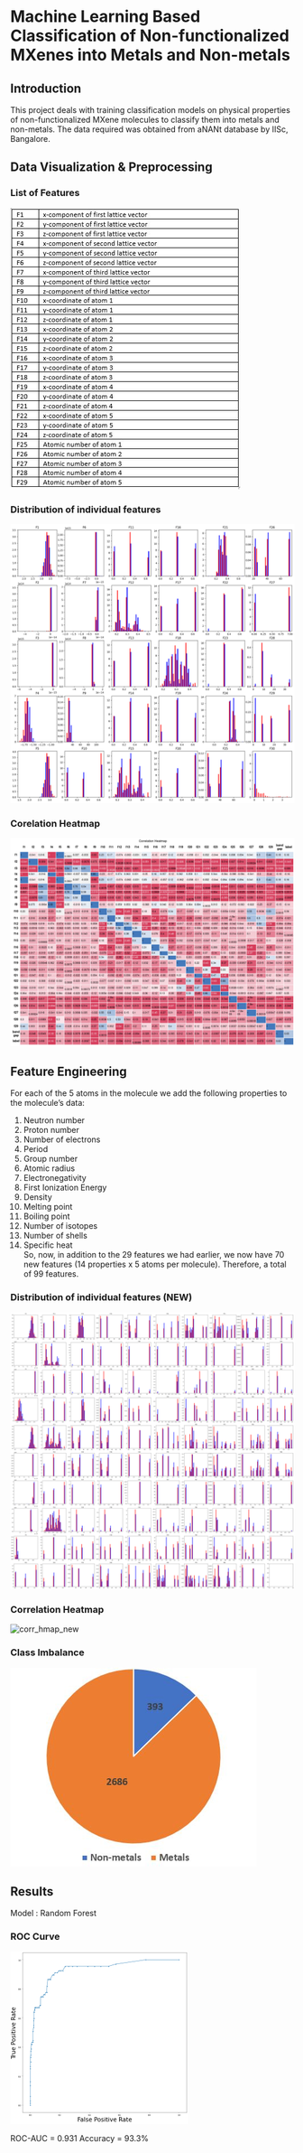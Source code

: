 # Machine Learning Based Classification of Non-functionalized MXenes into Metals and Non-metals 

## Introduction
This project deals with training classification models on physical properties of non-functionalized MXene molecules to classify them into metals and non-metals.
The data required was obtained from aNANt database by IISc, Bangalore.

## Data Visualization & Preprocessing
### List of Features

![Features](https://github.com/UtsavMurarka/MXene-machine-learning/blob/master/features.JPG)

### Distribution of individual features

![Features distribution](https://github.com/UtsavMurarka/MXene-machine-learning/blob/master/feature_plots.png)

### Corelation Heatmap

![corr_hmap](https://github.com/UtsavMurarka/MXene-machine-learning/blob/master/Corr_Heatmap.jpg)

## Feature Engineering

For each of the 5 atoms in the molecule we add the following properties to the molecule’s data:<br/>
1.	Neutron number
2.	Proton number
3.	Number of electrons
4.	Period
5.	Group number
6.	Atomic radius
7.	Electronegativity
8.	First Ionization Energy
9.	Density
10.	Melting point
11.	Boiling point
12.	Number of isotopes
13.	Number of shells
14.	Specific heat<br/>
So, now, in addition to the 29 features we had earlier, we now have 70 new features (14 properties x 5 atoms per molecule). Therefore, a total of 99 features.

### Distribution of individual features (NEW)
![feature_dist](https://github.com/UtsavMurarka/MXene-machine-learning/blob/master/feature_dist_99.png)
### Correlation Heatmap
![corr_hmap_new](https://github.com/UtsavMurarka/MXene-machine-learning/blob/master/corr_heatmap_new.png)

### Class Imbalance
![imb](https://github.com/UtsavMurarka/MXene-machine-learning/blob/master/imb.JPG)

## Results
Model : Random Forest

### ROC Curve
![roc](https://github.com/UtsavMurarka/MXene-machine-learning/blob/master/rf_roc1.png)

ROC-AUC = 0.931
Accuracy = 93.3%
